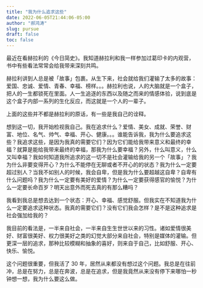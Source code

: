 ```yaml
---
title: "我为什么追求这些"
date: 2022-06-05T21:44:06-05:00
author: "郝鸿涛"
slug: pursue
draft: false
toc: false
---
```

最近在看赫拉利的《今日简史》。我知道赫拉利和我一样参加过葛印卡的内观营，书中有些看法常常会给我带来深刻共鸣。

赫拉利讲到人总是被「故事」包裹。从生下来，社会就给我们灌输了太多的故事：爱国、忠诚、爱情、青春、幸福、榜样。。。赫拉利也说，人的大脑就是一个盒子，把人的一生都锁死在里面。人一生追逐的东西以及随之而来的情感体验，说到底是这个盒子内部一系列的生化反应，而这就是一个人的一辈子。

上面的这些并不都是赫拉利的原话，有一些是我自己的诠释。

想到这一切，我开始检视我自己。我在追求什么？爱情、美女、成就、荣誉、财富、地位、名气、帅气、幸福、开心、健康。。。谁能告诉我，我为什么要追求这些？我追求这些，是因为我真的需要它们？因为它们能给我带来意义和最终的幸福？就算是能给我带来最终的幸福，那我为什么要幸福？另外，什么叫意义，什么又叫幸福？我如何知道我所追求的这一切不是社会灌输给我的另一个「故事」？我为什么非要变得开心？为什么不能停在无聊或者不开心的的状态？我为什么一定要超过别人？当我不如别人的时候，我会自卑，但是我为什么要超越这自卑？自卑有什么问题吗？我为什么一定要有美好的爱情？为什么一定要获得感官的愉悦？为什么一定要长命百岁？明天出意外而死去真的有那么糟吗？

我看到我总是想去达到一个状态：开心、幸福、感觉舒服。但我实在不知道我为什么一定要追求这种状态。我真的需要它们？没有它们我会怎样？是不是这种追求是社会强加给我的？

我目前的看法是，一半来自社会，一半来自生生世世以来的习性。诸如爱情很美好、财富很美好、权力很美好之类的幻觉大部分来自社会，特别是媒体的灌输。但更深一层的追求，那种比较模糊和抽象的喜好，则来自于自己，比如舒服、开心、快乐、愉悦。

这个问题很重要，但我活了 30 年，居然从来都没有想过这个问题。我总是在往前冲，总是在努力，总是在奔波，总是在追求，但是我竟然从来没有停下来哪怕一秒钟想一想，我为什么要这么做。